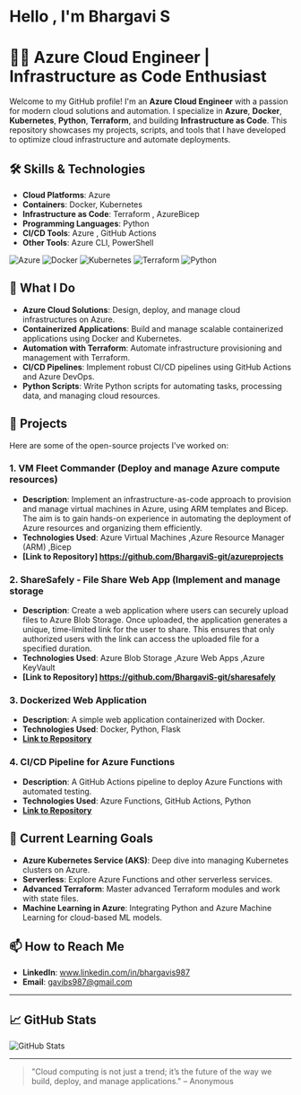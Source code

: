 # Hello , I'm Bhargavi S

# 👨‍💻 Azure Cloud Engineer | Infrastructure as Code Enthusiast

Welcome to my GitHub profile! I'm an **Azure Cloud Engineer** with a passion for modern cloud solutions and automation. I specialize in **Azure**, **Docker**, **Kubernetes**, **Python**, **Terraform**, and building **Infrastructure as Code**. This repository showcases my projects, scripts, and tools that I have developed to optimize cloud infrastructure and automate deployments.

## 🛠️ Skills & Technologies

- **Cloud Platforms**: Azure 
- **Containers**: Docker, Kubernetes
- **Infrastructure as Code**: Terraform , AzureBicep
- **Programming Languages**: Python
- **CI/CD Tools**: Azure , GitHub Actions
- **Other Tools**:  Azure CLI, PowerShell

![Azure](https://img.shields.io/badge/Azure-0078D4?logo=microsoft-0078D4&logoColor=white)
![Docker](https://img.shields.io/badge/Docker-2496ED?logo=docker&logoColor=white)
![Kubernetes](https://img.shields.io/badge/Kubernetes-326CE5?logo=kubernetes&logoColor=white)
![Terraform](https://img.shields.io/badge/Terraform-7B42BC?logo=terraform&logoColor=white)
![Python](https://img.shields.io/badge/Python-3776AB?logo=python&logoColor=white)

## 🚀 What I Do

- **Azure Cloud Solutions**: Design, deploy, and manage cloud infrastructures on Azure.
- **Containerized Applications**: Build and manage scalable containerized applications using Docker and Kubernetes.
- **Automation with Terraform**: Automate infrastructure provisioning and management with Terraform.
- **CI/CD Pipelines**: Implement robust CI/CD pipelines using GitHub Actions and Azure DevOps.
- **Python Scripts**: Write Python scripts for automating tasks, processing data, and managing cloud resources.

## 💼 Projects

Here are some of the open-source projects I've worked on:

### 1. **VM Fleet Commander (Deploy and manage Azure compute resources)**
- **Description**: Implement an infrastructure-as-code approach to provision and manage virtual machines in Azure, using ARM templates and Bicep. The aim is to gain hands-on experience in automating the deployment of Azure resources and organizing them efficiently.
- **Technologies Used**: Azure Virtual Machines ,Azure Resource Manager (ARM) ,Bicep
- **[Link to Repository] https://github.com/BhargaviS-git/azureprojects**

### 2. **ShareSafely - File Share Web App (Implement and manage storage**
- **Description**: Create a web application where users can securely upload files to Azure Blob Storage. Once uploaded, the application generates a unique, time-limited link for the user to share. This ensures that only authorized users with the link can access the uploaded file for a specified duration.
- **Technologies Used**: Azure Blob Storage ,Azure Web Apps ,Azure KeyVault
- **[Link to Repository] https://github.com/BhargaviS-git/sharesafely**

### 3. **Dockerized Web Application**
- **Description**: A simple web application containerized with Docker.
- **Technologies Used**: Docker, Python, Flask
- **[Link to Repository](https://github.com/yourusername/docker-webapp)**

### 4. **CI/CD Pipeline for Azure Functions**
- **Description**: A GitHub Actions pipeline to deploy Azure Functions with automated testing.
- **Technologies Used**: Azure Functions, GitHub Actions, Python
- **[Link to Repository](https://github.com/yourusername/azure-functions-cicd)**

## 🌱 Current Learning Goals

- **Azure Kubernetes Service (AKS)**: Deep dive into managing Kubernetes clusters on Azure.
- **Serverless**: Explore Azure Functions and other serverless services.
- **Advanced Terraform**: Master advanced Terraform modules and work with state files.
- **Machine Learning in Azure**: Integrating Python and Azure Machine Learning for cloud-based ML models.

## 📫 How to Reach Me

- **LinkedIn**: www.linkedin.com/in/bhargavis987
- **Email**: gavibs987@gmail.com

---

## 📈 GitHub Stats

![GitHub Stats](https://github-readme-stats.vercel.app/api?username=yourusername&show_icons=true&hide_title=true&hide=prs&count_private=true&theme=radical)



---

> "Cloud computing is not just a trend; it’s the future of the way we build, deploy, and manage applications." – Anonymous

